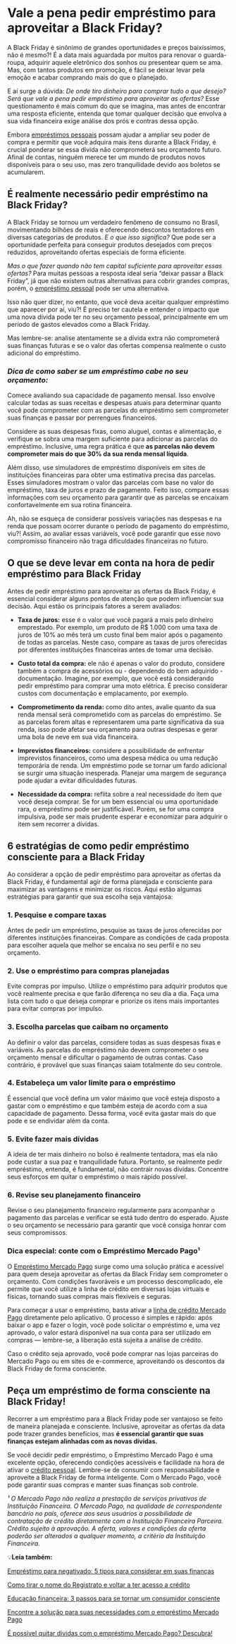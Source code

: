 # Vale a pena pedir empréstimo para aproveitar a Black Friday?

A Black Friday é sinônimo de grandes oportunidades e preços baixíssimos, não é mesmo?! É a data mais aguardada por muitos para renovar o guarda-roupa, adquirir aquele eletrônico dos sonhos ou presentear quem se ama. Mas, com tantos produtos em promoção, é fácil se deixar levar pela emoção e acabar comprando mais do que o planejado.

E aí surge a dúvida: *De onde tiro dinheiro para comprar tudo o que desejo? Será que vale a pena pedir empréstimo para aproveitar as ofertas?* Esse questionamento é mais comum do que se imagina, mas antes de encontrar uma resposta eficiente, entenda que tomar qualquer decisão que envolva a sua vida financeira exige análise dos prós e contras dessa opção.

Embora [empréstimos pessoais](https://meubolso.mercadopago.com.br/emprestimos-pessoais) possam ajudar a ampliar seu poder de compra e permitir que você adquira mais itens durante a Black Friday, é crucial ponderar se essa dívida não comprometerá seu orçamento futuro. Afinal de contas, ninguém merece ter um mundo de produtos novos disponíveis para o seu uso, mas zero tranquilidade devido aos boletos se acumularem.

## **É realmente necessário pedir empréstimo na Black Friday?**

A Black Friday se tornou um verdadeiro fenômeno de consumo no Brasil, movimentando bilhões de reais e oferecendo descontos tentadores em diversas categorias de produtos. *E o que isso significa?* Que pode ser a oportunidade perfeita para conseguir produtos desejados com preços reduzidos, aproveitando ofertas especiais de forma eficiente.

*Mas o que fazer quando não tem capital suficiente para aproveitar essas ofertas?* Para muitas pessoas a resposta ideal seria “deixar passar a Black Friday”, já que não existem outras alternativas para cobrir grandes compras, porém, o [empréstimo pessoal](https://meubolso.mercadopago.com.br/emprestimo-pessoal) pode ser uma alternativa.

Isso não quer dizer, no entanto, que você deva aceitar qualquer empréstimo que aparecer por aí, viu?! É preciso ter cautela e entender o impacto que uma nova dívida pode ter no seu orçamento pessoal, principalmente em um período de gastos elevados como a Black Friday.

Mas lembre-se: analise atentamente se a dívida extra não comprometerá suas finanças futuras e se o valor das ofertas compensa realmente o custo adicional do empréstimo.

### ***Dica de como saber se um empréstimo cabe no seu orçamento:***

Comece avaliando sua capacidade de pagamento mensal. Isso envolve calcular todas as suas receitas e despesas atuais para determinar quanto você pode comprometer com as parcelas do empréstimo sem comprometer suas finanças e passar por perrengues financeiros.

Considere as suas despesas fixas, como aluguel, contas e alimentação, e verifique se sobra uma margem suficiente para adicionar as parcelas do empréstimo. Inclusive, uma regra prática é que **as parcelas não devem comprometer mais do que 30% da sua renda mensal líquida**.

Além disso, use simuladores de empréstimo disponíveis em sites de instituições financeiras para obter uma estimativa precisa das parcelas. Esses simuladores mostram o valor das parcelas com base no valor do empréstimo, taxa de juros e prazo de pagamento. Feito isso, compare essas informações com seu orçamento para garantir que as parcelas se encaixam confortavelmente em sua rotina financeira.

Ah, não se esqueça de considerar possíveis variações nas despesas e na renda que possam ocorrer durante o período de pagamento do empréstimo, viu?! Assim, ao avaliar essas variáveis, você pode garantir que esse novo compromisso financeiro não traga dificuldades financeiras no futuro.

## **O que se deve levar em conta na hora de pedir empréstimo para Black Friday**

Antes de pedir empréstimo para aproveitar as ofertas da Black Friday, é essencial considerar alguns pontos de atenção que podem influenciar sua decisão. Aqui estão os principais fatores a serem avaliados:

- **Taxa de juros:** esse é o valor que você pagará a mais pelo dinheiro emprestado. Por exemplo, um produto de R$ 1.000 com uma taxa de juros de 10% ao mês terá um custo final bem maior após o pagamento de todas as parcelas. Neste caso, compare as taxas de juros oferecidas por diferentes instituições financeiras antes de tomar uma decisão.

- **Custo total da compra:** ele não é apenas o valor do produto, considere também a compra de acessórios ou - dependendo do bem adquirido - documentação. Imagine, por exemplo, que você está considerando pedir empréstimo para comprar uma moto elétrica. É preciso considerar custos com documentação e emplacamento, por exemplo.

- **Comprometimento da renda:** como dito antes, avalie quanto da sua renda mensal será comprometido com as parcelas do empréstimo. Se as parcelas forem altas e representarem uma parte significativa da sua renda, isso pode afetar seu orçamento para outras despesas e gerar uma bola de neve em sua vida financeira. 

- **Imprevistos financeiros:** considere a possibilidade de enfrentar imprevistos financeiros, como uma despesa médica ou uma redução temporária de renda. Um empréstimo pode se tornar um fardo adicional se surgir uma situação inesperada. Planejar uma margem de segurança pode ajudar a evitar dificuldades futuras.

- **Necessidade da compra:** reflita sobre a real necessidade do item que você deseja comprar. Se for um bem essencial ou uma oportunidade rara, o empréstimo pode ser justificável. Porém, se for uma compra impulsiva, pode ser mais prudente esperar e economizar para adquirir o item sem recorrer a dívidas.

## 

## **6 estratégias de como pedir empréstimo consciente para a Black Friday**

Ao considerar a opção de pedir empréstimo para aproveitar as ofertas da Black Friday, é fundamental agir de forma planejada e consciente para maximizar as vantagens e minimizar os riscos. Aqui estão algumas estratégias para garantir que sua escolha seja vantajosa:

### **1. Pesquise e compare taxas**

Antes de pedir um empréstimo, pesquise as taxas de juros oferecidas por diferentes instituições financeiras. Compare as condições de cada proposta para escolher aquela que melhor se encaixa no seu perfil e no seu orçamento.

### **2. Use o empréstimo para compras planejadas**

Evite compras por impulso. Utilize o empréstimo para adquirir produtos que você realmente precisa e que farão diferença no seu dia a dia. Faça uma lista com tudo o que deseja comprar e priorize os itens mais importantes para evitar compras por impulso.

### **3. Escolha parcelas que caibam no orçamento**

Ao definir o valor das parcelas, considere todas as suas despesas fixas e variáveis. As parcelas do empréstimo não devem comprometer o seu orçamento mensal e dificultar o pagamento de outras contas. Caso contrário, é provável que suas finanças saiam totalmente do seu controle.

### **4. Estabeleça um valor limite para o empréstimo**

É essencial que você defina um valor máximo que você esteja disposto a gastar com o empréstimo e que também esteja de acordo com a sua capacidade de pagamento. Dessa forma, você evita gastar mais do que pode e se endividar além da conta.

### **5. Evite fazer mais dívidas**

A ideia de ter mais dinheiro no bolso é realmente tentadora, mas ela não pode custar a sua paz e tranquilidade futura. Portanto, se realmente pedir empréstimo, entenda, é fundamental, não contrair novas dívidas. Concentre seus esforços em quitar o empréstimo o mais rápido possível.

### **6. Revise seu planejamento financeiro**

Revise o seu planejamento financeiro regularmente para acompanhar o pagamento das parcelas e verificar se está tudo dentro do esperado. Ajuste o seu orçamento se necessário para garantir que você consiga honrar com seus compromissos.

### **Dica especial: conte com o Empréstimo Mercado Pago¹**

O [Empréstimo Mercado Pago](https://meubolso.mercadopago.com.br/passo-a-passo-emprestimo-mercado-pago) surge como uma solução prática e acessível para quem deseja aproveitar as ofertas da Black Friday sem comprometer o orçamento. Com condições favoráveis e um processo descomplicado, ele permite que você utilize a linha de crédito em diversas lojas virtuais e físicas, tornando suas compras mais flexíveis e seguras.

Para começar a usar o empréstimo, basta ativar a [linha de crédito Mercado Pago](https://meubolso.mercadopago.com.br/linha-de-credito-mercado-pago-compre-parcelado-sem-cartao) diretamente pelo aplicativo. O processo é simples e rápido: após baixar o app e fazer o login, você pode solicitar o empréstimo e, uma vez aprovado, o valor estará disponível na sua conta para ser utilizado em compras — lembre-se, a liberação está sujeita a análise de crédito.

Caso o crédito seja aprovado, você pode comprar nas lojas parceiras do Mercado Pago ou em sites de e-commerce, aproveitando os descontos da Black Friday de forma consciente.

## **Peça um empréstimo de forma consciente na Black Friday!**

Recorrer a um empréstimo para a Black Friday pode ser vantajoso se feito de maneira planejada e consciente. Inclusive, aproveitar as ofertas da data pode trazer grandes benefícios, mas **é essencial garantir que suas finanças estejam alinhadas com as novas dívidas.**

Se você decidir pedir empréstimo, o Empréstimo Mercado Pago é uma excelente opção, oferecendo condições acessíveis e facilidade na hora de ativar o [crédito pessoal](https://meubolso.mercadopago.com.br/opcoes-alem-do-credito-pessoal). Lembre-se de consumir com responsabilidade e aproveite a Black Friday de forma inteligente. Com o Mercado Pago, você pode garantir suas compras e manter suas finanças sob controle.

*¹ O Mercado Pago não realiza a prestação de serviços privativos de Instituição Financeira. O Mercado Pago, na qualidade de correspondente bancário no país, oferece aos seus usuários a possibilidade de contratação de crédito diretamente com a Instituição Financeira Parceira. Crédito sujeito à aprovação. A oferta, valores e condições da oferta poderão ser alterados a qualquer momento, a critério da Instituição Financeira.*

💡**Leia também:**

[Empréstimo para negativado: 5 tipos para considerar em suas finanças](https://meubolso.mercadopago.com.br/tipo-de-emprestimo-para-negativado)

[Como tirar o nome do Registrato e voltar a ter acesso a crédito](https://meubolso.mercadopago.com.br/tirar-o-nome-do-registrato)

[Educação financeira: 3 passos para se tornar um consumidor consciente](https://meubolso.mercadopago.com.br/educacao-financeira-como-se-tornar-consumidor-consciente)

[Encontre a solução para suas necessidades com o empréstimo Mercado Pago](https://meubolso.mercadopago.com.br/emprestimo-mercado-pago-solucoes-financeiras)

[É possível quitar dívidas com o empréstimo Mercado Pago? Descubra!](https://meubolso.mercadopago.com.br/emprestimo-para-quitar-dividas-mercado-pago)